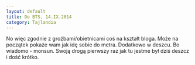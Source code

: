 ```yaml
---
layout: default
title: Do BTS, 14.IX.2014
category: Tajlandia
---
```


No więc zgodnie z groźbami/obietnicami coś na kształt bloga. Może na początek pokaże wam jak idę sobie do metra.
Dodatkowo w deszcu. Bo wiadomo - monsun. Swoją drogą pierwszy raz jak tu jestme był dziś deszcz i dość krótko.

